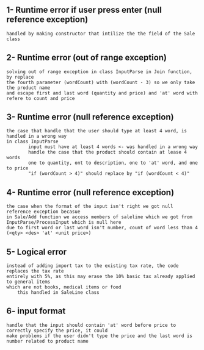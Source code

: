 ## 1- Runtime error if user press enter (null reference exception)
    handled by making constructor that intilize the the field of the Sale class
## 2- Runtime error (out of range exception)
    solving out of range exception in class InputParse in Join function, by replace 
    the fourth parameter (wordCount) with (wordCount - 3) so we only take the product name
    and escape first and last word (quantity and price) and 'at' word with refere to count and price
## 3- Runtime error (null reference exception)
    the case that handle that the user should type at least 4 word, is handled in a wrong way
    in class InputParse
            input must have at least 4 words <- was handled in a wrong way
            handle the case that the product should contain at lease 4 words 
            one to quantity, ont to description, one to 'at' word, and one to price
            "if (wordCount > 4)" should replace by "if (wordCount < 4)"

## 4- Runtime error (null reference exception)
    the case when the format of the input isn't right we got null reference exception becasue 
    in Sale/Add function we access members of saleline which we got from InputParse/ProcessInput which is null here
    due to first word or last word isn't number, count of word less than 4 (<qty> <des> 'at' <unit price>)
## 5- Logical error 
    instead of adding import tax to the existing tax rate, the code replaces the tax rate
    entirely with 5%, as this may erase the 10% basic tax already applied to general items
    which are not books, medical items or food
        this handled in SaleLine class 
## 6- input format 
    handle that the input should contain 'at' word before price to correctly specify the price, it could 
    make problems if the user didn't type the price and the last word is number related to product name
